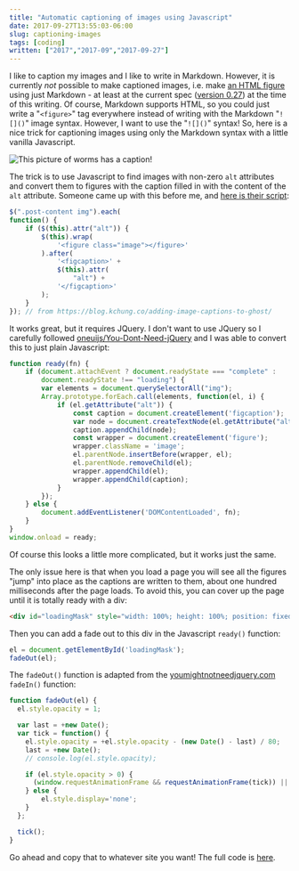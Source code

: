 ```yaml
---
title: "Automatic captioning of images using Javascript"
date: 2017-09-27T13:55:03-06:00
slug: captioning-images
tags: [coding]
written: ["2017","2017-09","2017-09-27"]
---
```


I like to caption my images and I like to write in Markdown. However, it is
currently *not* possible to make captioned images, i.e. make
[an HTML figure](https://developer.mozilla.org/en-US/docs/Web/HTML/Element/figure)
using just Markdown - at least at the current spec ([version
0.27](http://spec.commonmark.org/0.27/#images)) at the time of this writing.  Of course, Markdown
supports HTML, so you could just write a "`<figure>`" tag everywhere
instead of writing with the Markdown "`![]()`" image syntax. However, I want to use the
"`![]()`" syntax! So, here is a nice trick for captioning images using only the Markdown syntax with a little vanilla Javascript.

![This picture of worms has a caption!](/img/worms.svg)

The trick is to use Javascript to find images with non-zero `alt` attributes and convert them to figures with the caption filled in with the content of the `alt` attribute. Someone came up with this before me, and [here is their script](https://blog.kchung.co/adding-image-captions-to-ghost/):

```javascript
$(".post-content img").each(
function() {
    if ($(this).attr("alt")) {
        $(this).wrap(
            '<figure class="image"></figure>'
        ).after(
            '<figcaption>' +
            $(this).attr(
                "alt") +
            '</figcaption>'
        );
    }
}); // from https://blog.kchung.co/adding-image-captions-to-ghost/
```

It works great, but it requires JQuery. I don't want to use JQuery so I carefully followed
[oneuijs/You-Dont-Need-jQuery](https://github.com/oneuijs/You-Dont-Need-jQuery)
and I was able to convert this to just plain Javascript:


```javascript
function ready(fn) {
    if (document.attachEvent ? document.readyState === "complete" :
        document.readyState !== "loading") {
        var elements = document.querySelectorAll("img");
        Array.prototype.forEach.call(elements, function(el, i) {
            if (el.getAttribute("alt")) {
                const caption = document.createElement('figcaption');
                var node = document.createTextNode(el.getAttribute("alt"));
                caption.appendChild(node);
                const wrapper = document.createElement('figure');
                wrapper.className = 'image';
                el.parentNode.insertBefore(wrapper, el);
                el.parentNode.removeChild(el);
                wrapper.appendChild(el);
                wrapper.appendChild(caption);
            }
        });
    } else {
        document.addEventListener('DOMContentLoaded', fn);
    }
}
window.onload = ready;
```

Of course this looks a little more complicated, but it works just the
same. 

The only issue here is that when you load a page you will see all the figures "jump" into place as the captions are written to them, about one hundred milliseconds after the page loads. To avoid this, you can cover up the page until it is totally ready with a div:

```html
<div id="loadingMask" style="width: 100%; height: 100%; position: fixed; background: #fff;"></div>
```

Then you can add a fade out to this div in the Javascript `ready()` function:

```javascript
el = document.getElementById('loadingMask');
fadeOut(el);
```

The `fadeOut()` function is adapted from the [youmightnotneedjquery.com](http://youmightnotneedjquery.com/) `fadeIn()` function:

```javascript
function fadeOut(el) {
  el.style.opacity = 1;

  var last = +new Date();
  var tick = function() {
    el.style.opacity = +el.style.opacity - (new Date() - last) / 80;
    last = +new Date();
    // console.log(el.style.opacity);

    if (el.style.opacity > 0) {
      (window.requestAnimationFrame && requestAnimationFrame(tick)) || setTimeout(tick, 16);
    } else {
        el.style.display='none';
    }
  };

  tick();
}
```

Go ahead and copy that to whatever site you want! The full code is [here](https://gist.github.com/schollz/ecc814acfa546721acdb9e55107b7277).